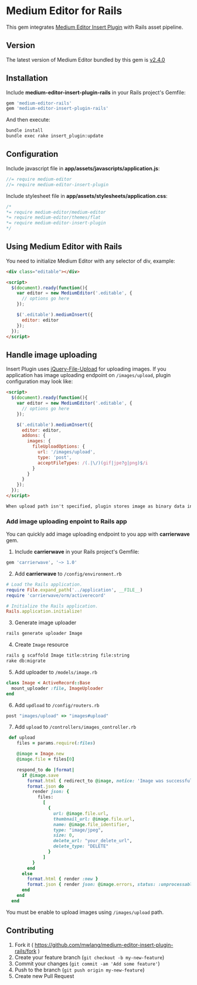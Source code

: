 # Medium Editor for Rails

This gem integrates [Medium Editor Insert Plugin](https://github.com/orthes/medium-editor-insert-plugin) with Rails asset pipeline.

## Version

The latest version of Medium Editor bundled by this gem is [v2.4.0](https://github.com/orthes/medium-editor-insert-plugin/releases)

## Installation

Include **medium-editor-insert-plugin-rails** in your Rails project's Gemfile:

```ruby
gem 'medium-editor-rails'
gem 'medium-editor-insert-plugin-rails'
```

And then execute:

```bash
bundle install
bundle exec rake insert_plugin:update
```

## Configuration

Include javascript file in **app/assets/javascripts/application.js**:

```javascript
//= require medium-editor
//= require medium-editor-insert-plugin
```

Include stylesheet file in **app/assets/stylesheets/application.css**:

```css
/*
*= require medium-editor/medium-editor
*= require medium-editor/themes/flat
*= require medium-editor-insert-plugin
*/
```

## Using Medium Editor with Rails

You need to initialize Medium Editor with any selector of div, example:

```html
<div class="editable"></div>

<script>
  $(document).ready(function(){
    var editor = new MediumEditor('.editable', {
      // options go here
    });

    $('.editable').mediumInsert({
      editor: editor
    });
  });
</script>
```

## Handle image uploading

Insert Plugin uses [jQuery-File-Upload](https://github.com/blueimp/jQuery-File-Upload/wiki/Options) for uploading images.
If you application has image uploading endpoint on `/images/upload`, plugin configuration may look like:

```html
<script>
  $(document).ready(function(){
    var editor = new MediumEditor('.editable', {
      // options go here
    });

    $('.editable').mediumInsert({
      editor: editor,
      addons: {
        images: {
          fileUploadOptions: {
            url: '/images/upload',
            type: 'post',
            acceptFileTypes: /(.|\/)(gif|jpe?g|png)$/i
          }
        }
      }
    });
  });
</script>

When upload path isn't specified, plugin stores image as binary data inside text.

```

### Add image uploading enpoint to Rails app

You can quickly add image uploading endpoint to you app with **carrierwave** gem.

1. Include **carrierwave** in your Rails project's Gemfile:

```ruby
gem 'carrierwave', '~> 1.0'
```

2. Add **carrierwave** to `/config/environment.rb`
```ruby
# Load the Rails application.
require File.expand_path('../application', __FILE__)
require 'carrierwave/orm/activerecord'

# Initialize the Rails application.
Rails.application.initialize!
```

3. Generate image uploader
```bash
rails generate uploader Image
```

4. Create `Image` resource
```bash
rails g scaffold Image title:string file:string
rake db:migrate
```

5. Add uploader to `/models/image.rb`
```ruby
class Image < ActiveRecord::Base
  mount_uploader :file, ImageUploader
end
```

6. Add `updload` to `/config/routers.rb`
```ruby
post "images/upload" => "images#upload"
```

7. Add `upload` to `/controllers/images_controller.rb`
```ruby
 def upload
    files = params.require(:files)

    @image = Image.new
    @image.file = files[0]

    respond_to do |format|
      if @image.save
        format.html { redirect_to @image, notice: 'Image was successfully created.' }
        format.json do
          render json: {
            files:
              [
                {
                  url: @image.file.url,
                  thumbnail_url: @image.file.url,
                  name: @image.file_identifier,
                  type: "image/jpeg",
                  size: 0,
                  delete_url: "your_delete_url",
                  delete_type: "DELETE"
                }
              ]
          }
        end
      else
        format.html { render :new }
        format.json { render json: @image.errors, status: :unprocessable_entity }
      end
    end
  end
```

You must be enable to upload images using `/images/upload` path.

## Contributing

1. Fork it ( https://github.com/mwlang/medium-editor-insert-plugin-rails/fork )
2. Create your feature branch (`git checkout -b my-new-feature`)
3. Commit your changes (`git commit -am 'Add some feature'`)
4. Push to the branch (`git push origin my-new-feature`)
5. Create new Pull Request
